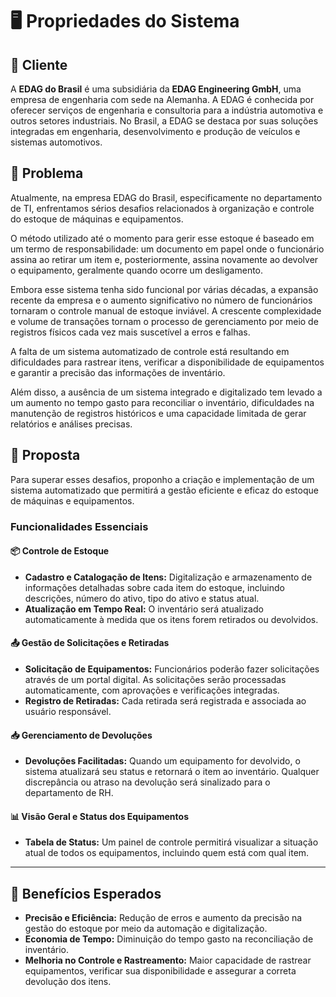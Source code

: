 # 🖥️ Propriedades do Sistema

## 🏢 Cliente

A **EDAG do Brasil** é uma subsidiária da **EDAG Engineering GmbH**, uma empresa de engenharia com sede na Alemanha. A EDAG é conhecida por oferecer serviços de engenharia e consultoria para a indústria automotiva e outros setores industriais. No Brasil, a EDAG se destaca por suas soluções integradas em engenharia, desenvolvimento e produção de veículos e sistemas automotivos.

## 👀 Problema

Atualmente, na empresa EDAG do Brasil, especificamente no departamento de TI, enfrentamos sérios desafios relacionados à organização e controle do estoque de máquinas e equipamentos.

O método utilizado até o momento para gerir esse estoque é baseado em um termo de responsabilidade: um documento em papel onde o funcionário assina ao retirar um item e, posteriormente, assina novamente ao devolver o equipamento, geralmente quando ocorre um desligamento.

Embora esse sistema tenha sido funcional por várias décadas, a expansão recente da empresa e o aumento significativo no número de funcionários tornaram o controle manual de estoque inviável. A crescente complexidade e volume de transações tornam o processo de gerenciamento por meio de registros físicos cada vez mais suscetível a erros e falhas.

A falta de um sistema automatizado de controle está resultando em dificuldades para rastrear itens, verificar a disponibilidade de equipamentos e garantir a precisão das informações de inventário.

Além disso, a ausência de um sistema integrado e digitalizado tem levado a um aumento no tempo gasto para reconciliar o inventário, dificuldades na manutenção de registros históricos e uma capacidade limitada de gerar relatórios e análises precisas.

## 💭 Proposta

Para superar esses desafios, proponho a criação e implementação de um sistema automatizado que permitirá a gestão eficiente e eficaz do estoque de máquinas e equipamentos.

### Funcionalidades Essenciais

#### 📦 Controle de Estoque
- **Cadastro e Catalogação de Itens:** Digitalização e armazenamento de informações detalhadas sobre cada item do estoque, incluindo descrições, número do ativo, tipo do ativo e status atual.
- **Atualização em Tempo Real:** O inventário será atualizado automaticamente à medida que os itens forem retirados ou devolvidos.

#### 📤 Gestão de Solicitações e Retiradas
- **Solicitação de Equipamentos:** Funcionários poderão fazer solicitações através de um portal digital. As solicitações serão processadas automaticamente, com aprovações e verificações integradas.
- **Registro de Retiradas:** Cada retirada será registrada e associada ao usuário responsável.

#### 📥 Gerenciamento de Devoluções
- **Devoluções Facilitadas:** Quando um equipamento for devolvido, o sistema atualizará seu status e retornará o item ao inventário. Qualquer discrepância ou atraso na devolução será sinalizado para o departamento de RH.

#### 📊 Visão Geral e Status dos Equipamentos
- **Tabela de Status:** Um painel de controle permitirá visualizar a situação atual de todos os equipamentos, incluindo quem está com qual item.

---

## 🧩 Benefícios Esperados

- **Precisão e Eficiência:** Redução de erros e aumento da precisão na gestão do estoque por meio da automação e digitalização.
- **Economia de Tempo:** Diminuição do tempo gasto na reconciliação de inventário.
- **Melhoria no Controle e Rastreamento:** Maior capacidade de rastrear equipamentos, verificar sua disponibilidade e assegurar a correta devolução dos itens.
